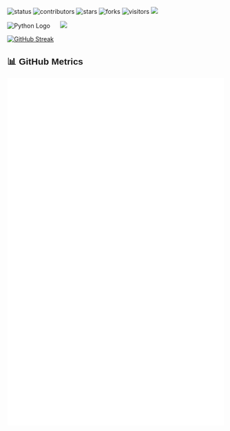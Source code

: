 <p align="left">
  <p align="left">
  <img src="https://img.shields.io/badge/status-updating-93e9be" alt="status" />
  <img src="https://img.shields.io/badge/contributors-3-C3B1E1" alt="contributors" />
  <img src="https://img.shields.io/badge/stars-0-F4A9C8" alt="stars" />
  <img src="https://img.shields.io/badge/forks-0-A8C0FF" alt="forks" />
  <img src="https://visitor-badge.laobi.icu/badge?page_id=ananyadd.ananyadd&color=EAD7D1" alt="visitors" />
  <img src="https://img.shields.io/github/followers/ananyadd?label=Followers&style=flat&color=ffa07a" />
</p>

</p>

</p>

<p align="left">
  <img src="https://upload.wikimedia.org/wikipedia/commons/c/c3/Python-logo-notext.svg" width="50" alt="Python Logo" />
  &nbsp;&nbsp;&nbsp;&nbsp;
 <img src="https://readme-typing-svg.demolab.com?lines=Founder;Product+Engineer;Prev+AI+Researcher;Automation+Expert;6+Years+Experience+in+Automation%2C+Dev+%26+Systems;Computer+Science+Professional;MS+in+CS+from+UCSC+%F0%9F%8E%93&width=650&height=45&font=Ubuntu&color=D8B7DD&pause=1000&size=20" />
</p>



[![GitHub Streak](https://streak-stats.demolab.com?user=ananyadd&theme=rose)](https://git.io/streak-stats)

<h2 style="font-family: 'Ubuntu', sans-serif;">📊 GitHub Metrics</h2>

![Metrics](https://raw.githubusercontent.com/ananyadd/ananyadd/main/github-metrics.svg?v=4)


